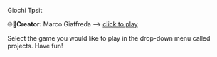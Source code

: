 Giochi Tpsit

🌐💼**Creator:** Marco Giaffreda -->
[click to play](https://marco-giaffreda-2c-jcmaxwell-2023.github.io/Tpsit/marcogiaffreda.htm) 

Select the game you would like to play in the drop-down menu called projects. Have fun!
